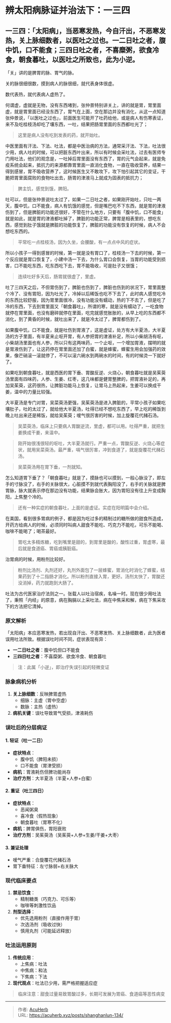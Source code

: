# 辨太阳病脉证并治法下：一三四


## 一三四：「太阳病」，当恶寒发热，今自汗出，不恶寒发热，关上脉细数者，以医吐之过也。一二日吐之者，腹中饥，口不能食；三四日吐之者，不喜糜粥，欲食冷食，朝食暮吐，以医吐之所致也，此为小逆。

<!--more-->

「关」讲的是脾胃的脉、胃气的脉。

关的脉很细很数，摸到病人的脉很细，就代表身体很虚。

数代表热，就代表病人虚热了。

何谓虚，虚就是无物，没有东西堵到，张仲景特别讲关上，讲的就是胃，胃里面虚，就是胃里面已经没东西了，胃气在上面，空在那边并没有消化，从这一点知道张仲景说，「以医吐之过也」，前面医生可能开了吐药给他，或是病人有伤寒表证，来不及吃桂枝汤却吃了壤东西，一吐，结果把肠胃里面的东西都吐光了；

> 这里是病人没有吃到发表的药，就开始吐。

中医里面有汗法、下法、吐法，都是中医治病的方法，通常采汗法、下法，吐法很少用，病人吐的时候，可以把脏东西叶出来，所以有时候会采吐法，过去有医师专门用吐法，他们的观念是，一吐掉后胃里面没有东西了，胃的元气会起来，就是免疫系统会起来，抵抗力的来源都靠胃里面一直消化食物，一直在吸收营养，结果一得到感冒，胃不吸收营养了，这时候医生又不敢攻下，攻下怕引起其它的变证，干脆把胃里面腐败的食物吐出去，肠胃的津液马上就成为固表的抵抗力；

> 脾主饥，感觉到饿，脾阳。

吐可以，但是张仲景说吐太过了，如果一二日吐之者，如果刚开始吐，只吐一两天，腹中饥，口不能食，病人有饥饿的感觉，但是嘴巴吃不下东西，就是胃的津液伤到了，但是脾脏的功能还很好，不管在什么地方，只要有「腹中饥，口不能食」就是如此，就是胃的津液都吐掉了，脾脏的功能正常，脾胃是相表里的，想吃东西，感觉到肚子饿就是脾脏的功能恢复了，脾脏的功能没有恢复的时候，病人不会想吃东西的。

> 平常吃一点桂枝汤，因为久坐，会腰酸，有一点点中风的症状。

所以小孩子一得到感冒的时候，第一就是没有胃口了，桂枝汤一下去的时候，第一个反应就是胃口恢复了，小建中汤一下去，为什么胃口会恢复，当胃的功能受到损害，口不能吃东西，吃东西吃下去，胃不能吸收，可是肚子又很饿；

> 连续吐好多天后，肠胃就很虚了，里虚。

吐了三四天之后，不但胃伤到了，脾脏也伤到了，脾脏也伤到的状况下，胃里面整个冷了、没有胃阳，因为吐光了，冷掉以后稀饭也吃不下去了，此时病人感觉吃冷的东西比较舒服，因为胃里面很冷，没有功能没有蠕动，热的下不去了，但是吃了冷的东西，下去到胃里面又「朝食暮吐」，所谓的寒，就是没有蠕动了，一吃食物就停在胃里面，也没有磨碎就停在里面，吃完就感觉胀胀的，从早上吃的东西都不消化，到了黄昏的时候，就吐出来了，就是冷太过了，脾胃都伤到了。

如果腹中饥，口不能食，就是吐伤到胃液了，这是虚证，处方有大半夏汤，大半夏汤的方子里面，有半夏来止呕开胃，有人参把胃的津液补足，所以小柴胡汤有呕，小柴胡汤里面也有人参，所以只有这两味药，一个止呕，一个增加胃液，摆明的就是胃液伤到了，让这药停在胃里面还加了白蜜，就是蜂蜜，蜂蜜生用会加强药的效果，像芒硝滚一滚就停了，不可以滚六碗水到两碗水的时间，有的时候烫一下就好了。

如果吃到朝食暮吐，就是西医的胃下垂、胃酸反逆、火烧心，朝食暮吐就是吴茱萸汤里面有四味药，人参、生姜、红枣，这几味都是健胃整脾的，把胃液补足的，再加吴茱萸，这药很热，让脾脏功能马上恢复，让胃马上热起来，生姜可以换成干姜，温中的力量比较强。

大半夏汤是专门对胃，吴菜萸汤更强，吴茱萸汤是进入脾脏的，平常小孩子如果吃壤肚子，吐的太过了，就给他大半夏汤，吐得已经不想吃东西了，早上吃的稀饭到晚上吐出来还是稀饭，就给吴茱萸；嗳气很厉害的时候，加上旋覆花代赭石汤。

> 吴菜萸汤，临床上只要病人胃酸逆流，里虚，都可以用。吐得严重，就把生姜换成干姜，来温中。

> 刚开始很浅很轻的呕吐，大半夏汤就行。严重一点，胃酸反逆、火烧心等症状，就用吴菜萸汤。最严重，嗝气很厉害，冲到食道了，就是旋覆花代赭石汤。

> 吴菜萸汤用在胃下垂，一剂就知。

怎么知道胃下垂了？「朝食暮吐」就是了，摸脉也可以摸到，一般心脉没了，即左手的寸脉没了，右手的关脉很大，心脏摸不到就代表胸阳没了，右手的关脉就是脾胃脉，脉大就表示停在那边没有功能，结果脉会胀大，因为胃阳没有往上升变成胸阳，上焦整个冷的。

> 还有一种实症的朝食暮吐，上面的是虚证。实症在阳明篇中会介绍。

在美国，看到很多胃病的例子，都是因为吃过多的精制过的糖所做的甜食所造成，开药方给病人的时候，必须同时叫病人甜食不能吃、巧克力不能吃，可乐不能喝、咖啡不能喝了；喝茶最好。

> 胃吃太多精炼糖，吃到嘴里是甜的，到胃里是酸的，酸性过重，胃虚寒，最后就是食道癌、胃癌或胰脏癌。

治胃病的时候，用粉剂比较好。

> 粉剂比汤剂、丸剂还好，丸剂外面包了一层蜂蜜，胃消化时消化了蜂蜜，结果药到了十二指肠才消化。所以粉剂直接入胃，更好。汤剂太快了，胃酸还没消掉，药力就跑到大肠了。

吐法为古代医家治疗法则之一。张载人以吐治宿疾，名噪一时。现在很少用吐法了，秉照「内经」的原意，病在胸膈以上采吐法，病在中焦采和解，病在下焦采攻下的方法把它清掉。

### 原文解析
「太阳病」本应恶寒发热，若出现自汗出、不恶寒发热、关上脉细数者，此为医者误用吐法所致。根据误吐时间不同，症状表现有异：
- **一二日吐之者**：腹中饥但口不能食
- **三四日吐之者**：不喜糜粥、欲食冷食、朝食暮吐

> 注：此属「小逆」，即治疗失误引起的轻微变证

### 脉象病机分析
1. **关上脉细数**：反映脾胃虚热
   - 细脉：主虚（胃中空虚）
   - 数脉：主热（虚热）
2. **病机关键**：误吐导致胃气受损，津液耗伤

### 误吐后的分层病证

#### 1. 轻证（吐一二日）
- **症状特点**：
  - 腹中饥（脾阳未损）
  - 口不能食（胃津受损）
- **病机**：胃液耗伤但脾功能尚存
- **治疗方剂**：大半夏汤（半夏+人参+白蜜）

#### 2. 重证（吐三四日）
- **症状特点**：
  - 恶闻粥臭
  - 喜冷食（假热现象）
  - 朝食暮吐（胃寒不化）
- **病机**：脾胃俱伤，胃阳衰败
- **治疗方剂**：吴茱萸汤（吴茱萸+人参+生姜/干姜+大枣）

#### 3. 兼证处理
- 嗳气严重：合旋覆花代赭石汤
- 胃下垂特征：左寸脉弱+右关脉大

### 现代临床要点
1. **禁忌饮食**：
   - 精制糖类（巧克力、可乐等）
   - 咖啡等刺激性饮品
2. **剂型选择**：
   - 优先选用粉剂（直接作用于胃）
   - 次选汤剂（吸收过快）
   - 慎用丸剂（可能延迟释放）

### 吐法运用原则
1. **传统应用**：
   - 上焦病：吐法
   - 中焦病：和法
   - 下焦病：下法
2. **现代观点**：吐法已少用，需严格把握适应症

> 临床注意：甜食过量易致胃酸过多，长期可发展为胃癌、食道癌等恶性病变

---

> 作者: [AcuHerb](https://acuherb.xyz)  
> URL: https://acuherb.xyz/posts/shanghanlun-134/  

